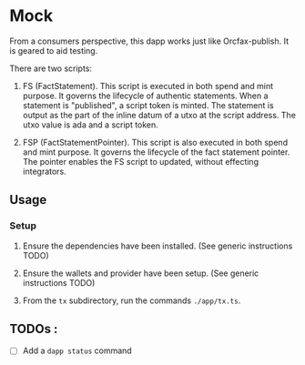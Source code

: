 # Mock

From a consumers perspective, this dapp works just like Orcfax-publish. 
It is geared to aid testing. 

There are two scripts:

1. FS (FactStatement). This script is executed in both spend and mint purpose.
It governs the lifecycle of authentic statements. 
When a statement is "published", a script token is minted. 
The statement is output as the part of the inline datum of a utxo at the script address. 
The utxo value is ada and a script token. 

2. FSP (FactStatementPointer). This script is also executed in both spend and mint purpose. 
It governs the lifecycle of the fact statement pointer. 
The pointer enables the FS script to updated, without effecting integrators. 

## Usage 

### Setup

1. Ensure the dependencies have been installed. (See generic instructions TODO)

2. Ensure the wallets and provider have been setup. (See generic instructions TODO)

3. From the `tx` subdirectory, run the commands `./app/tx.ts`.

## TODOs : 

- [ ] Add a `dapp status` command 

